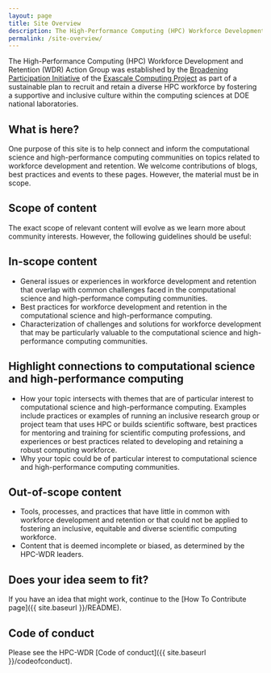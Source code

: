 ```yaml
---
layout: page
title: Site Overview
description: The High-Performance Computing (HPC) Workforce Development and Retention (WDR) Action Group was established by the <a class="highlighted" href="https://www.exascaleproject.org/hpc-workforce" target="_blank" style="color:#D4AC0D;">Broadening Participation Initiative</a> of the <a class="highlighted" href="https://www.exascaleproject.org/" target="_blank" style="color:#D4AC0D;">Exascale Computing Project</a> as part of a sustainable plan to recruit and retain a diverse HPC workforce by fostering a supportive and inclusive culture within the computing sciences at DOE national laboratories.The large muti-lab collaboration of ECP serves as a good starting point for collecting and disseminating best practices for workforce development and retention, and cultural development.
permalink: /site-overview/
---
```


The High-Performance Computing (HPC) Workforce Development and Retention (WDR) Action Group was established by the [Broadening Participation Initiative](https://www.exascaleproject.org/hpc-workforce) of the [Exascale Computing Project](https://www.exascaleproject.org) as part of a sustainable plan to recruit and retain a diverse HPC workforce by fostering a supportive and inclusive culture within the computing sciences at DOE national laboratories.

## What is here?

One purpose of this site is to help connect and inform the computational science and high-performance computing communities on topics related to workforce development and retention. We welcome contributions of blogs, best practices and events to these pages. 
However, the material must be in scope.

## Scope of content

The exact scope of relevant content will evolve as we learn more about community interests. However, the following guidelines should be useful:

## In-scope content
* General issues or experiences in workforce development and retention that overlap with common challenges faced in the computational science and high-performance computing communities.
* Best practices for workforce development and retention in the computational science and high-performance computing.
* Characterization of challenges and solutions for workforce development that may be particularly valuable to the computational science and high-performance computing communities.

## Highlight connections to computational science and high-performance computing
* How your topic intersects with themes that are of particular interest to computational science and high-performance computing.  Examples include practices or examples of running an inclusive research group or project team that uses HPC or builds scientific software, best practices for mentoring and training for scientific computing professions, and experiences or best practices related to developing and retaining a robust computing workforce. 
* Why your topic could be of particular interest to computational science and high-performance computing communities.

## Out-of-scope content
* Tools, processes, and practices that have little in common with workforce development and retention or that could not be applied to fostering an inclusive, equitable and diverse scientific computing workforce.
* Content that is deemed incomplete or biased, as determined by the HPC-WDR leaders.

## Does your idea seem to fit?

If you have an idea that might work, continue to the [How To Contribute page]({{ site.baseurl }}/README).

## Code of conduct 

Please see the HPC-WDR [Code of conduct]({{ site.baseurl }}/codeofconduct).
